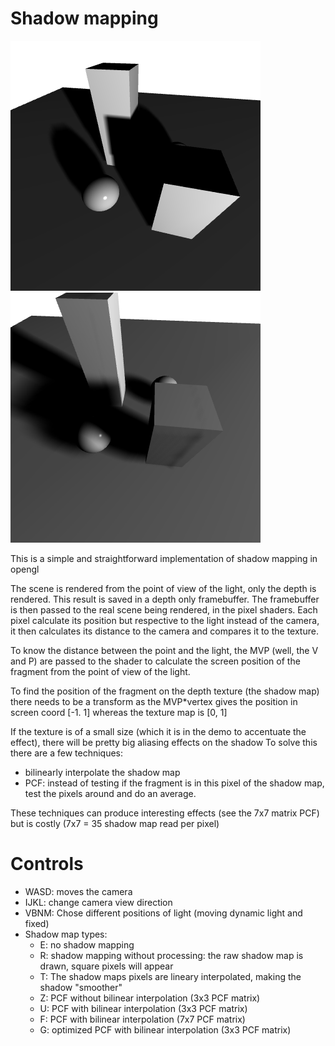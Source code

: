 # Shadow mapping

![screenshot1](../screenshots/shadow_mapping_1.png) ![screenshot2](../screenshots/shadow_mapping_2.png)

This is a simple and straightforward implementation of shadow mapping in opengl

The scene is rendered from the point of view of the light, only the depth is rendered. This result is saved in a depth only framebuffer.
The framebuffer is then passed to the real scene being rendered, in the pixel shaders. Each pixel calculate its position but respective to the light instead
of the camera, it then calculates its distance to the camera and compares it to the texture.

To know the distance between the point and the light, the MVP (well, the V and P) are passed to the shader to calculate the screen position
of the fragment from the point of view of the light.

To find the position of the fragment on the depth texture (the shadow map) there needs to be a transform as the MVP*vertex gives the position
in screen coord [-1. 1] whereas the texture map is [0, 1]

If the texture is of a small size (which it is in the demo to accentuate the effect), there will be pretty big aliasing effects on the shadow
To solve this there are a few techniques:

- bilinearly interpolate the shadow map
- PCF: instead of testing if the fragment is in this pixel of the shadow map, test the pixels around and do an average.

These techniques can produce interesting effects (see the 7x7 matrix PCF) but is costly (7x7 = 35 shadow map read per pixel)

# Controls

- WASD: moves the camera
- IJKL: change camera view direction
- VBNM: Chose different positions of light (moving dynamic light and fixed)
- Shadow map types:
   - E: no shadow mapping
   - R: shadow mapping without processing: the raw shadow map is drawn, square pixels will appear
   - T: The shadow maps pixels are lineary interpolated, making the shadow "smoother"
   - Z: PCF without bilinear interpolation (3x3 PCF matrix)
   - U: PCF with bilinear interpolation (3x3 PCF matrix)
   - F: PCF with bilinear interpolation (7x7 PCF matrix)
   - G: optimized PCF with bilinear interpolation (3x3 PCF matrix)
